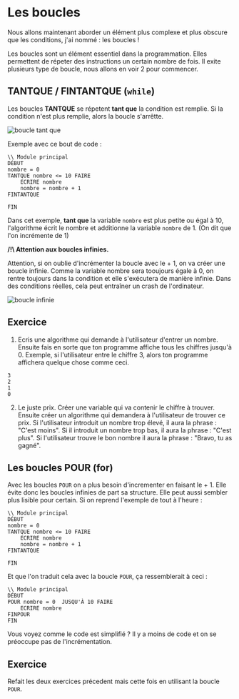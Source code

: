 # Les boucles 
Nous allons maintenant aborder un élément plus complexe et  plus obscure que les conditions, j'ai nommé : les boucles !

Les boucles sont un élément essentiel dans la programmation. Elles permettent de répeter des instructions un certain nombre de fois. Il exite plusieurs type de boucle, nous allons en voir 2 pour commencer.

## TANTQUE / FINTANTQUE (``while``)
Les boucles **TANTQUE** se répetent **tant que** la condition est remplie. Si la condition n'est plus remplie, alors la boucle s'arrêtte. 

![boucle tant que ](https://upload.wikimedia.org/wikipedia/commons/thumb/5/51/Cf-while-fr.svg/145px-Cf-while-fr.svg.png)

Exemple avec ce bout de code :

````
\\ Module principal
DÉBUT
nombre = 0
TANTQUE nombre <= 10 FAIRE
    ECRIRE nombre
    nombre = nombre + 1
FINTANTQUE

FIN
````
Dans cet exemple, **tant que** la variable ``nombre`` est plus petite ou égal à 10, l'algorithme écrit le nombre et additionne la variable ``nombre`` de 1. (On dit que l'on incrémente de 1)
 
**/!\ Attention aux boucles infinies.**  

Attention, si on oublie d'incrémenter la boucle avec le + 1, on va créer une boucle infinie. Comme la variable nombre sera tooujours égale à 0, on rentre toujours dans la condition et elle s'exécutera de manière infinie. Dans des conditions réelles, cela peut entraîner un crash de l'ordinateur. 

![boucle infinie](http://aubrylia.a.u.pic.centerblog.net/gif-rite-infinie.gif)


## Exercice
1. Ecris une algorithme qui demande à l'utilisateur d'entrer un nombre. Ensuite fais en sorte que ton programme affiche tous les chiffres jusqu'à 0. 
Exemple, si l'utilisateur entre le chiffre 3, alors ton programme affichera quelque chose comme ceci.

````
3
2
1
0
````

2. Le juste prix. Créer une variable qui va contenir le chiffre à trouver. Ensuite créer un algorithme qui demandera à l'utilisateur de trouver ce prix. Si l'utilisateur introduit un nombre trop élevé, il aura la phrase : "C'est moins". Si il introduit un nombre trop bas, il aura la phrase : "C'est plus". Si l'utilisateur trouve le bon nombre il aura la phrase : "Bravo, tu as gagné".   


## Les boucles POUR (for)
Avec les boucles ``POUR`` on a plus besoin d'incrementer en faisant le + 1. Elle évite donc les boucles infinies de part sa structure. Elle peut aussi sembler plus lisible pour certain. Si on reprend l'exemple de tout à l'heure : 

````
\\ Module principal
DÉBUT
nombre = 0
TANTQUE nombre <= 10 FAIRE
    ECRIRE nombre
    nombre = nombre + 1
FINTANTQUE

FIN
````

Et que l'on traduit cela avec la boucle ``POUR``, ça ressemblerait à ceci : 

````
\\ Module principal
DÉBUT
POUR nombre = 0  JUSQU'À 10 FAIRE
    ECRIRE nombre
FINPOUR 
FIN 
```` 

Vous voyez comme le code est simplifié ? Il y a moins de code et on se préoccupe pas de l'incrémentation. 

## Exercice 

Refait les deux exercices précedent mais cette fois en utilisant la boucle ``POUR``.





